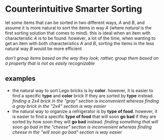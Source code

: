 # Counterintuitive Smarter Sorting

let some items that can be sorted in two different ways, $A$ and $B$, and assume it is more natural to sort the items in way $A$ (where _natural_ is the first sorting solution that comes to mind). this is ideal when an item with characteristic $A$ is to be found. however, a lot of the time, when wanting to get an item with both characteristics $A$ and $B$, sorting the items in the less natural way $B$ would be more efficient

_don't group items based on the way they look; rather, group them based on a property that is not as easily recognizable_

## examples

- the natural way to sort Lego bricks is by **color**. however, it is easier to find a specific **type** and **color** brick if they are sorted by **type** instead. _finding a 2x4 brick in the "gray" section is inconvenient whereas finding a gray brick in the "2x4" section is way easier_
- the natural way to organize a refrigerator is by **type of food**. however, it is easier to find a specific **type of food** that will soon **go bad** if they are sorted by how soon they will **go bad** instead. _finding something that will soon go bad in the "cheese" section is inconvenient whereas finding cheese in the "will soon go bad" section is way easier_
